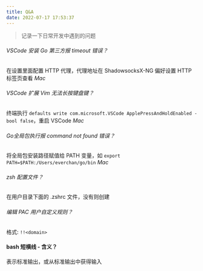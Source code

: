 ```yaml
---
title: Q&A
date: 2022-07-17 17:53:37
---
```


> 记录一下日常开发中遇到的问题

<!-- more -->

###### VSCode 安装 Go 第三方报 timeout 错误？

在设置里面配置 HTTP 代理，代理地址在 ShadowsocksX-NG 偏好设置 HTTP 标签页查看
*Mac*

###### VSCode 扩展 Vim 无法长按键盘键？

终端执行 `defaults write com.microsoft.VSCode ApplePressAndHoldEnabled -bool false`，重启 VSCode
*Mac*

###### Go全局包执行报 command not found 错误？

将全局包安装路径赋值给 PATH 变量，如 `export PATH=$PATH:/Users/everchan/go/bin`
*Mac*

###### zsh 配置文件？

在用户目录下面的 .zshrc 文件，没有则创建

###### 编辑 PAC 用户自定义规则？

格式: `!!<domain>`

#### bash 短横线 - 含义？

表示标准输出，或从标准输出中获得输入
